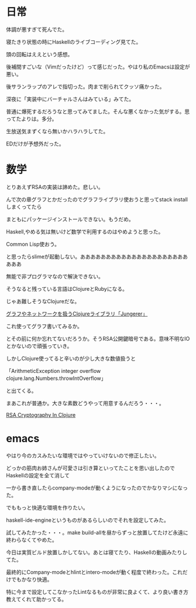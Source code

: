 # 日常

体調が悪すぎて死んでた。

寝たきり状態の時にHaskellのライブコーディング見てた。

頭の回転はええという感想。

後補間すごいな（Vimだったけど）って感じだった。やはり私のEmacsは設定が悪い。

後サランラップのアレで指切った。肉まで削られてクッソ痛かった。

深夜に「実装中にバーチャルさんはみている」みてた。

普通に爆死するだろうなと思ってみてました。そんな悪くなかった気がする。思ってたよりは。多分。

生放送気まずくなら無いかハラハラしてた。

EDだけが予想外だった。

# 数学

とりあえずRSAの実装は諦めた。悲しい。

んで次の章グラフとかだったのでグラフライブラリ使おうと思ってstack installしまくってたら

まともにパッケージインストールできない。もうだめ。

Haskell,やめる気は無いけど数学で利用するのはやめようと思った。

Common Lisp使おう。

と思ったらslimeが起動しない。ああああああああああああああああああああああああ

無能で非プログラマなので解決できない。

そうなると残っている言語はClojureとRubyになる。

じゃあ難しそうなClojureだな。

[グラフやネットワークを扱うClojureライブラリ「Jungerer」](https://blog.totakke.net/posts/2016-12-20-jungerer/)

これ使ってグラフ書いてみるか。

とその前に何か忘れてないだろうか。そうRSA公開鍵暗号である。意味不明なIOとかないので頑張っていき。

しかしClojure使ってると辛いのが少し大きな数値扱うと

「ArithmeticException integer overflow  clojure.lang.Numbers.throwIntOverflow」

と出てくる。

まあこれが普通か。大きな素数どうやって用意するんだろう・・・。

[RSA Cryptography In Clojure](https://worace.works/2016/06/05/rsa-cryptography-in-clojure/)

# emacs

やはり今のカスみたいな環境ではやっていけないので修正したい。

どっかの筋肉お姉さんが可愛さは引き算といってたことを思い出したのでHaskellの設定を全て消して

一から書き直したらcompany-modeが動くようになったのでかなりマシになった。

でももっと快適な環境を作りたい。

haskell-ide-engineというものがあるらしいのでそれを設定してみた。

試してみたかった・・・。make build-allを昼からずっと放置してたけど永遠に終わらなくてやめた。

今日は実質ビルド放置しかしてない。あとは寝てたり、Haskellの動画みたりしてた。

最終的にCompany-modeとhlintとintero-modeが動く程度で終わった。これだけでもかなり快適。

特に今まで設定してこなかったLintなるものが非常に良よくて、より良い書き方教えてくれて助かってる。
